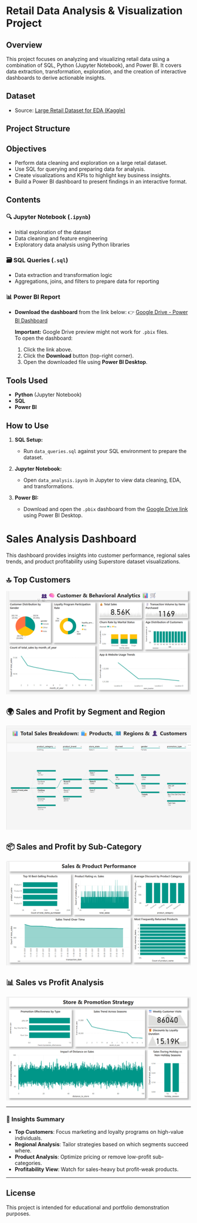 # Retail Data Analysis & Visualization Project

## Overview

This project focuses on analyzing and visualizing retail data using a combination of SQL, Python (Jupyter Notebook), and Power BI. It covers data extraction, transformation, exploration, and the creation of interactive dashboards to derive actionable insights.

## Dataset

- Source: [Large Retail Dataset for EDA (Kaggle)](https://www.kaggle.com/datasets/utkalk/large-retail-data-set-for-eda)

## Project Structure


## Objectives

- Perform data cleaning and exploration on a large retail dataset.
- Use SQL for querying and preparing data for analysis.
- Create visualizations and KPIs to highlight key business insights.
- Build a Power BI dashboard to present findings in an interactive format.

## Contents

### 🔍 Jupyter Notebook (`.ipynb`)

- Initial exploration of the dataset
- Data cleaning and feature engineering
- Exploratory data analysis using Python libraries

### 🗃️ SQL Queries (`.sql`)

- Data extraction and transformation logic
- Aggregations, joins, and filters to prepare data for reporting

### 📊 Power BI Report

- **Download the dashboard** from the link below:
  👉 [Google Drive - Power BI Dashboard](https://drive.google.com/file/d/1nk_jAQ0lVvK1BJd_pR1v2v9DXFYdmcLO/view?usp=sharing)

  **Important:** Google Drive preview might not work for `.pbix` files.  
  To open the dashboard:
  1. Click the link above.
  2. Click the **Download** button (top-right corner).
  3. Open the downloaded file using **Power BI Desktop**.

## Tools Used

- **Python** (Jupyter Notebook)
- **SQL**
- **Power BI**

## How to Use

1. **SQL Setup:**
   - Run `data_queries.sql` against your SQL environment to prepare the dataset.

2. **Jupyter Notebook:**
   - Open `data_analysis.ipynb` in Jupyter to view data cleaning, EDA, and transformations.

3. **Power BI:**
   - Download and open the `.pbix` dashboard from the [Google Drive link](https://drive.google.com/file/d/1nk_jAQ0lVvK1BJd_pR1v2v9DXFYdmcLO/view?usp=sharing) using Power BI Desktop.

# Sales Analysis Dashboard

This dashboard provides insights into customer performance, regional sales trends, and product profitability using Superstore dataset visualizations.

## 🔝 Top Customers

![Top 10 Customers by Sales](Dashboard/Customer_&_Behavioral_Analytics.png)

## 🌍 Sales and Profit by Segment and Region

![Sales and Profit by Segment and Region](Dashboard/Total_Sales_Breakdown.png)

## 📦 Sales and Profit by Sub-Category

![Sales and Profit by Sub-Category](Dashboard/Sales_&_Product_Performance.png)

## 📊 Sales vs Profit Analysis

![Sales vs Profit Scatter Plot](Dashboard/Store_&_Promotion_Strategy.png)

---

### 📌 Insights Summary

- **Top Customers**: Focus marketing and loyalty programs on high-value individuals.
- **Regional Analysis**: Tailor strategies based on which segments succeed where.
- **Product Analysis**: Optimize pricing or remove low-profit sub-categories.
- **Profitability View**: Watch for sales-heavy but profit-weak products.

---
## License

This project is intended for educational and portfolio demonstration purposes.
